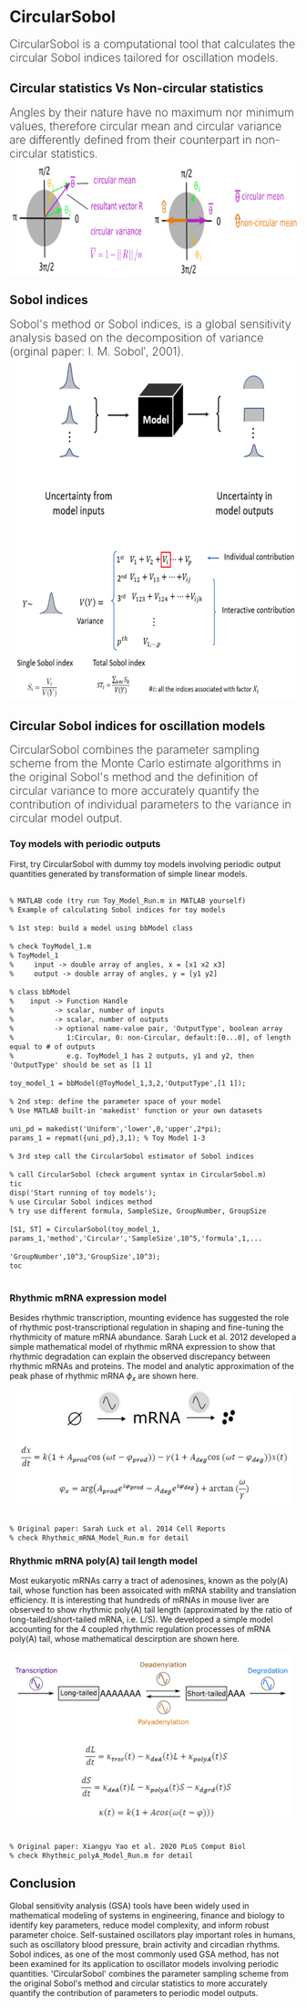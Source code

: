 
# CircularSobol
<span style="color:black;font-weight:200;font-size:20px">
CircularSobol is a computational tool that calculates the circular Sobol indices 
tailored for oscillation models.
</span>

## Circular statistics Vs Non-circular statistics
<span style="color:black;font-weight:200;font-size:20px">
Angles by their nature have no maximum nor minimum values, therefore circular mean 
and circular variance are differently defined from their counterpart in 
non-circular statistics.
</span>

<img src="Circular_noncircular_Statistics.png"  width="800" height="200">



## Sobol indices
<span style="color:black;font-weight:200;font-size:20px">
Sobol's method or Sobol indices, is a global sensitivity analysis based on the decomposition of variance 
(orginal paper: I. M. Sobol′, 2001).
</span>

<img src="Sobolindices.png"  width="600" height="600">


## Circular Sobol indices for oscillation models
<span style="color:black;font-weight:200;font-size:20px">
CircularSobol combines the parameter sampling scheme from the Monte Carlo estimate algorithms
in the original Sobol's method and the definition of circular variance to more
accurately quantify the contribution of individual parameters to the variance in circular model
output.
</span>

### Toy models with periodic outputs
First, try CircularSobol with dummy toy models involving periodic output quantities
generated by transformation of simple linear models. 
<pre><code>
% MATLAB code (try run Toy_Model_Run.m in MATLAB yourself)
% Example of calculating Sobol indices for toy models 

% 1st step: build a model using bbModel class

% check ToyModel_1.m
% ToyModel_1 
%     input -> double array of angles, x = [x1 x2 x3]
%     output -> double array of angles, y = [y1 y2]

% class bbModel 
%    input -> Function Handle
%          -> scalar, number of inputs
%          -> scalar, number of outputs
%          -> optional name-value pair, 'OutputType', boolean array
%             1:Circular, 0: non-Circular, default:[0...0], of length equal to # of outputs
%             e.g. ToyModel_1 has 2 outputs, y1 and y2, then 'OutputType' should be set as [1 1]
                                       
toy_model_1 = bbModel(@ToyModel_1,3,2,'OutputType',[1 1]);

% 2nd step: define the parameter space of your model
% Use MATLAB built-in 'makedist' function or your own datasets

uni_pd = makedist('Uniform','lower',0,'upper',2*pi);
params_1 = repmat({uni_pd},3,1); % Toy Model 1-3

% 3rd step call the CircularSobol estimator of Sobol indices

% call CircularSobol (check argument syntax in CircularSobol.m)
tic
disp('Start running of toy models');
% use Circular Sobol indices method
% try use different formula, SampleSize, GroupNumber, GroupSize

[S1, ST] = CircularSobol(toy_model_1, params_1,'method','Circular','SampleSize',10^5,'formula',1,...
                                                            'GroupNumber',10^3,'GroupSize',10^3);
toc

</code></pre>

### Rhythmic mRNA expression model
Besides rhythmic transcription, mounting evidence has suggested the role of rhythmic post-transcriptional regulation
in shaping and fine-tuning the rhythmicity of mature mRNA abundance. Sarah Luck et al. 2012
developed a simple mathematical model of rhythmic mRNA expression to show that rhythmic degradation can explain 
the observed discrepancy between rhythmic mRNAs and proteins. The model and analytic approximation of the peak
phase of rhythmic mRNA $\phi_{x}$ are shown here.

<img src="Sarah_Rhythmic_mRNA.png"  width="500" height="200">
<pre><code>
% Original paper: Sarah Luck et al. 2014 Cell Reports
% check Rhythmic_mRNA_Model_Run.m for detail
</code></pre>

### Rhythmic mRNA poly(A) tail length model
Most eukaryotic mRNAs carry a tract of adenosines, known as the poly(A)  tail, whose function has been assoicated with
mRNA stability and translation efficiency. It is interesting that hundreds of mRNAs in mouse liver are observed to show
rhythmic poly(A) tail length (approximated by the ratio of long-tailed/short-tailed mRNA, i.e. L/S).
We developed a simple model accounting for the 4 coupled rhythmic regulation processes of mRNA poly(A) tail, whose mathematical descirption are shown here.

<img src="XY_Rhythmic_polyA_model.png"  width="500" height="300">

<pre><code>
% Original paper: Xiangyu Yao et al. 2020 PLoS Comput Biol
% check Rhythmic_polyA_Model_Run.m for detail
</code></pre>

## Conclusion
Global sensitivity analysis (GSA) tools have been widely used in mathematical modeling of systems in engineering, 
finance and biology to identify key parameters,
reduce model complexity, and inform robust parameter choice. Self-sustained oscillators play important
roles in humans, such as oscillatory blood pressure, brain activity and circadian rhythms.
Sobol indices, as one of the most commonly used GSA method, has not been examined for its application
to oscillator models involving periodic quantities. 'CircularSobol' combines the parameter sampling scheme from 
the original Sobol's method and circular statistics to more accurately quantify the contribution of parameters
to periodic model outputs.
